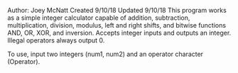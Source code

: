 Author: Joey McNatt
Created 9/10/18
Updated 9/10/18
This program works as a simple integer calculator capable of addition, subtraction, multiplication, division,
modulus, left and right shifts, and bitwise functions AND, OR, XOR, and inversion.
Accepts integer inputs and outputs an integer. Illegal operators always output 0.

To use, input two integers (num1, num2) and an operator character (Operator).
